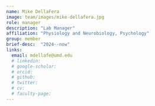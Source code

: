 ```yaml
---
name: Mike DellaFera
image: team/images/mike-dellafera.jpg
role: manager
description: "Lab Manager"
affiliation: "Physiology and Neurobiology, Psychology"
group: member
brief-desc:  "2024--now"
links:
  email: mdellafe@umd.edu
  # linkedin: 
  # google-scholar: 
  # orcid: 
  # github: 
  # twitter:   
  # cv: 
  # faculty-page: 
---
```

